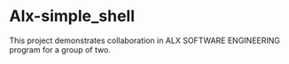 # Alx-simple_shell

This project demonstrates collaboration in ALX SOFTWARE ENGINEERING program for a group of two.
